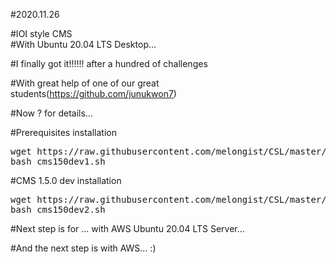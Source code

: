 #2020.11.26   

#IOI style CMS   
#With Ubuntu 20.04 LTS Desktop...   

#I finally got it!!!!!! after a hundred of challenges  

#With great help of one of our great students(https://github.com/junukwon7)   




#Now ? for details...   

#Prerequisites installation   
<pre>
wget https://raw.githubusercontent.com/melongist/CSL/master/CMS/cms150dev1.sh   
bash cms150dev1.sh
</pre>

#CMS 1.5.0 dev installation   
<pre>
wget https://raw.githubusercontent.com/melongist/CSL/master/CMS/cms150dev2.sh   
bash cms150dev2.sh
</pre>




#Next step is for ... with AWS Ubuntu 20.04 LTS Server...   

#And the next step is with AWS... :)   

